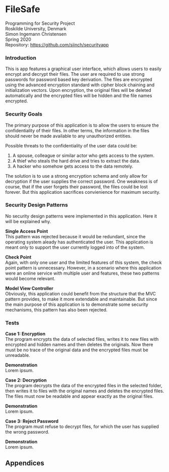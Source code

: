 # FileSafe
Programming for Security Project  
Roskilde University, Denmark  
Simon Ingemann Christensen  
Spring 2020  
Repository: https://github.com/siinch/securityapp


### Introduction
This is app features a graphical user interface, which allows users to easily encrypt and decrypt their files. The user are required to use strong passwords for password based key derivation. The files are encrypted using the advanced encryption standard with cipher block chaining and initialization vectors. Upon encryption, the original files will be deleted automatically and the encrypted files will be hidden and the file names encrypted.

### Security Goals
The primary purpose of this application is to allow the users to ensure the confidentiality of their files. In other terms, the information in the files should never be made available to any unauthorized entities.

Possible threats to the confidentiality of the user data could be:
1. A spouse, colleague or similar actor who gets access to the system.
2. A thief who steals the hard drive and tries to extract the data.
3. A hacker who somehow gets access to the data remotely.

The solution is to use a strong encryption schema and only allow for decryption if the user supplies the correct password. One weakness is of course, that if the user forgets their password, the files could be lost forever. But this application sacrifices convienience for maximum security.

### Security Design Patterns
No security design patterns were implemented in this application. Here it will be explained why.

__Single Access Point__  
This pattern was rejected because it would be redundant, since the operating system aleady has authenticated the user. This application is meant only to support the user currently logged into of the system.

__Check Point__  
Again, with only one user and the limited features of this system, the check point pattern is unnecessary.
However, in a scenario where this application were an online service with multiple user and features, these two patterns would become relevant.

__Model View Controller__  
Obviously, this application could benefit from the structure that the MVC pattern provides, to make it more extendable and maintainable. But since the main purpose of this application is to demonstrate some security mechanisms, this pattern has also been rejected.
### Tests
__Case 1: Encryption__  
The program encrypts the data of selected files, writes it to new files with encrypted and hidden names and then deletes the originals. Now there must be no trace of the original data and the encrypted files must be unreadable.

__Demonstration__  
Lorem ipsum.

__Case 2: Decryption__  
The program decrypts the data of the encrypted files in the selected folder, then writes it to files with the original names and deletes the encrypted files. The files must now be readable and appear exactly as the original files.

__Demonstration__  
Lorem ipsum.

__Case 3: Reject Password__  
The program must refuse to decrypt files, for which the user has supplied the wrong password.

__Demonstration__  
Lorem ipsum.

## Appendices